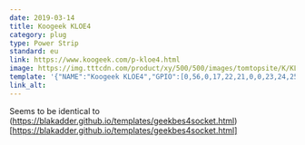 ```yaml
---
date: 2019-03-14
title: Koogeek KLOE4
category: plug
type: Power Strip
standard: eu
link: https://www.koogeek.com/p-kloe4.html
image: https://img.tttcdn.com/product/xy/500/500/images/tomtopsite/K/KLOE4/KLOE4-15391659717421.jpg
template: '{"NAME":"Koogeek KLOE4","GPIO":[0,56,0,17,22,21,0,0,23,24,25,0,0],"FLAG":1,"BASE":18}' 
link_alt: 
---
```


Seems to be identical to (https://blakadder.github.io/templates/geekbes4socket.html)[https://blakadder.github.io/templates/geekbes4socket.html]







